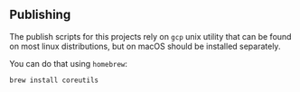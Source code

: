 ## Publishing

The publish scripts for this projects rely on `gcp` unix utility that can be found on most linux distributions, but on macOS should be installed separately.

You can do that using `homebrew`:

`brew install coreutils`
